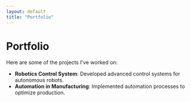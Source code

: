 ```yaml
---
layout: default
title: "Portfolio"
---
```


# Portfolio

Here are some of the projects I've worked on:

- **Robotics Control System**: Developed advanced control systems for autonomous robots.
- **Automation in Manufacturing**: Implemented automation processes to optimize production.
